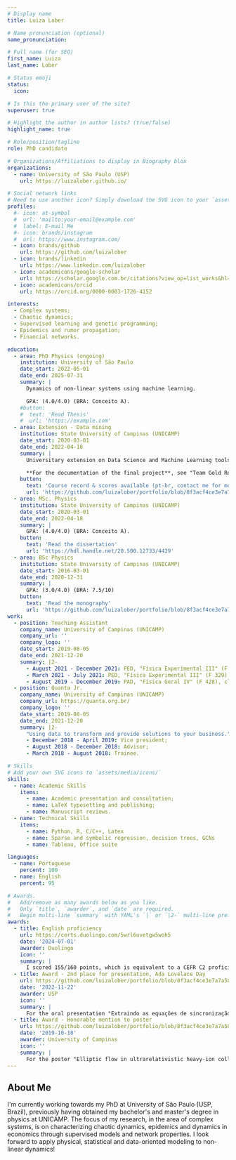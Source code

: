 ```yaml
---
# Display name
title: Luiza Lober

# Name pronunciation (optional)
name_pronunciation: 

# Full name (for SEO)
first_name: Luiza
last_name: Lober

# Status emoji
status:
  icon: 

# Is this the primary user of the site?
superuser: true

# Highlight the author in author lists? (true/false)
highlight_name: true

# Role/position/tagline
role: PhD candidate

# Organizations/Affiliations to display in Biography blox
organizations:
  - name: University of São Paulo (USP)
    url: https://luizalober.github.io/

# Social network links
# Need to use another icon? Simply download the SVG icon to your `assets/media/icons/` folder.
profiles:
  #- icon: at-symbol
  #  url: 'mailto:your-email@example.com'
  #  label: E-mail Me
  #- icon: brands/instagram
  #  url: https://www.instagram.com/
  - icon: brands/github
    url: https://github.com/luizalober
  - icon: brands/linkedin
    url: https://www.linkedin.com/luizalober
  - icon: academicons/google-scholar
    url: https://scholar.google.com.br/citations?view_op=list_works&hl=pt-BR&authuser=3&user=IzKOyzIAAAAJ
  - icon: academicons/orcid
    url: https://orcid.org/0000-0003-1726-4152

interests:
  - Complex systems;
  - Chaotic dynamics;
  - Supervised learning and genetic programming;
  - Epidemics and rumor propagation;
  - Financial networks.

education:
  - area: PhD Physics (ongoing)
    institution: University of São Paulo
    date_start: 2022-05-01
    date_end: 2025-07-31
    summary: |
      Dynamics of non-linear systems using machine learning.

      GPA: (4.0/4.0) (BRA: Conceito A).
    #button:
    #  text: 'Read Thesis'
    #  url: 'https://example.com'
  - area: Extension - Data mining
    institution: State University of Campinas (UNICAMP)
    date_start: 2020-03-01
    date_end: 2022-04-18
    summary: |
      Universitary extension on Data Science and Machine Learning tools and applications.

      **For the documentation of the final project**, see "Team Gold Retriever's solution to the RSNA-MICCAI Brain tumor radiogenomic classification competition @Kaggle".
    button:
      text: 'Course record & scores available (pt-br, contact me for more information)'
      url: 'https://github.com/luizalober/portfolio/blob/8f3acf4ce3e7a7a58d65fb5faa1ed606baa74f3a/static/uploads/MDC-certificado_digital.pdf'
  - area: MSc. Physics
    institution: State University of Campinas (UNICAMP)
    date_start: 2020-03-01
    date_end: 2022-04-18
    summary: |
      GPA: (4.0/4.0) (BRA: Conceito A).
    button:
      text: 'Read the dissertation'
      url: 'https://hdl.handle.net/20.500.12733/4429'
  - area: BSc Physics
    institution: State University of Campinas (UNICAMP)
    date_start: 2016-03-01
    date_end: 2020-12-31
    summary: |
      GPA: (3.0/4.0) (BRA: 7.5/10)
    button:
      text: 'Read the monography'
      url: 'https://github.com/luizalober/portfolio/blob/8f3acf4ce3e7a7a58d65fb5faa1ed606baa74f3a/static/uploads/F-896%20-%20Monografia%20-%20Luiza%20Lober.pdf'
work:
  - position: Teaching Assistant
    company_name: University of Campinas (UNICAMP)
    company_url: ''
    company_logo: ''
    date_start: 2019-08-05
    date_end: 2021-12-20
    summary: |2-
      - August 2021 - December 2021: PED, "Física Experimental III" (F 329), class A; 
      - March 2021 - July 2021: PED, "Física Experimental III" (F 329), class T; 
      - August 2019 - December 2019: PAD, "Física Geral IV" (F 428), class A.
  - position: Quanta Jr.
    company_name: University of Campinas (UNICAMP)
    company_url: https://quanta.org.br/
    company_logo: ''
    date_start: 2019-08-05
    date_end: 2021-12-20
    summary: |2-
      "Using data to transform and provide solutions to your business."
      - December 2018 - April 2019: Vice president;
      - August 2018 - December 2018: Advisor;
      - March 2018 - August 2018: Trainee.

# Skills
# Add your own SVG icons to `assets/media/icons/`
skills:
  - name: Academic Skills
    items:
      - name: Academic presentation and consultation;
      - name: LaTeX typesetting and publishing;
      - name: Manuscript reviews.
  - name: Technical Skills
    items:
      - name: Python, R, C/C++, Latex
      - name: Sparse and symbolic regression, decision trees, GCNs
      - name: Tableau, Office suite

languages:
  - name: Portuguese
    percent: 100
  - name: English
    percent: 95

# Awards.
#   Add/remove as many awards below as you like.
#   Only `title`, `awarder`, and `date` are required.
#   Begin multi-line `summary` with YAML's `|` or `|2-` multi-line prefix and indent 2 spaces below.
awards:
  - title: English proficiency
    url: https://certs.duolingo.com/5wrl6uvetgw5woh5
    date: '2024-07-01'
    awarder: Duolingo
    icon: ''
    summary: |
      I scored 155/160 points, which is equivalent to a CEFR C2 proficiency.
  - title: Award - 2nd place for presentation, Ada Lovelace Day
    url: https://github.com/luizalober/portfolio/blob/8f3acf4ce3e7a7a58d65fb5faa1ed606baa74f3a/static/uploads/awards/Ada-lovelace-day-2o_lugar.pdf
    date: '2022-11-22'
    awarder: USP
    icon: ''
    summary: |
      For the oral presentation "Extraindo as equações de sincronização em redes complexas através de regressão esparsa".
  - title: Award - Honorable mention to poster
    url: https://github.com/luizalober/portfolio/blob/8f3acf4ce3e7a7a58d65fb5faa1ed606baa74f3a/static/uploads/awards/PIBIC-2019-mencao_honrosa.pdf
    date: '2019-10-18'
    awarder: University of Campinas
    icon: ''
    summary: |
      For the poster "Elliptic flow in ultrarelativistic heavy-ion collisions" presented during the XXVII Congress of Undergrad Research at Unicamp.
---
```


## About Me

I'm currently working towards my PhD at University of São Paulo (USP, Brazil), previously having obtained my bachelor's and master's degree in physics at UNICAMP. The focus of my research, in the area of complex systems, is on characterizing chaotic dynamics, epidemics and dynamics in economics through supervised models and network properties. I look forward to apply physical, statistical and data-oriented modeling to non-linear dynamics!

